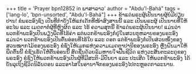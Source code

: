 +++
title = 'Prayer bpn12852 in ພາສາລາວ'
author = "Abdu'l-Bahá"
tags = ['lang-lo', 'bpn-unsorted', "Abdu'l-Bahá"]
+++
ຂ້າແດ່ພຣະຜູ້ເປັນນາຍຜູ້ບໍ່ມີປຽບປານ! ຂໍພຣະອົງຊົງ ເປັນທີ່ກໍາບັງໃຫ້ແກ່ເດັກທີ່ໜ້າສົງສານນີ້ ແລະ ເປັນພຣະຜູ້ ເປັນນາຍທີ່ໃຫ້ອະໄພ ແລະ ເມດຕາຕໍ່ຜູ້ທີ່ຫຼົງຜິດ ແລະ ໄຮ້ ຄວາມສຸກນີ້  ຂ້າແດ່ພຣະຜູ້ເປັນນາຍ!  ແມ່ນວ່າ ພວກຂ້າພະອົງເປັນພຽງພືດທີ່ໄຮ້ຄ່າ   ແຕ່ພວກຂ້າພະອົງກໍ່ຢູ່ໃນສວນກຸຫລາບຂອງພຣະອົງ ແມ່ນວ່າ ພວກຂ້າພະອົງເປັນຕົ້ນອ່ອນທີ່ໄຮ້ໃບ ແລະ ດອກ ແຕ່ຂ້າພະອົງກໍ່ເປັນສ່ວນໜຶ່ງຂອງສວນໝາກໄມ້ຂອງພຣະອົງ   ຂໍຊົງໃຫ້ເມກແຫ່ງຄວາມເມດຕາປານີຂອງພຣະອົງ   ຫຼັ່ງຝົນມາໃຫ້ພືດຕົ້ນນີ້   ຂໍຊົງເຮັດໃຫ້ຕົ້ນອ່ອນນີ້  ສົດຊື່ນດ້ວຍລົມຫາຍໃຈຟື້ນຊີວິດ ແຫ່ງວະສັນຕະລະດູຂອງພຣະອົງ   ຂໍຊົງໃຫ້ພວກຂ້າພະອົງເປັນຜູ້ທີ່ມີສະຕິ-ມີປັນຍາ ແລະ ປະເສີດ  ໃຫ້ພວກຂ້າພະອົງ   ໄດ້ບັນລຸເຖິງຊີວິດນິລັນດອນ ແລະອາໄສໃນອານາຈັກຂອງພຣະອົງໄປຕະຫຼອດກາລະນານ.
